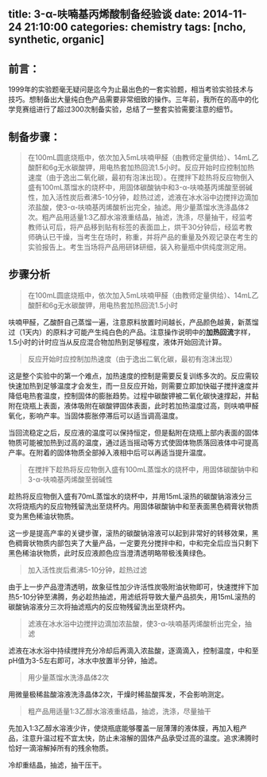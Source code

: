title: 3-α-呋喃基丙烯酸制备经验谈
date: 2014-11-24 21:10:00
categories: chemistry
tags: [ncho, synthetic, organic]
---

## 前言：

1999年的实验题毫无疑问是迄今为止最出色的一套实验题，相当考验实验技术与技巧。想制备出大量纯白色产品需要非常细致的操作。三年前，我所在的高中的化学竞赛组进行了超过300次制备实验，总结了一整套实验需要注意的细节。

## 制备步骤：

> 在100mL圆底烧瓶中，依次加入5mL呋喃甲醛（由教师定量供给）、14mL乙酸酐和6g无水碳酸钾，用电热套加热回流1.5小时。反应开始时应控制加热速度（由于逸出二氧化碳，最初有泡沫出现）。在搅拌下趁热将反应物倒入盛有100mL蒸馏水的烧杯中，用固体碳酸钠中和3-α-呋喃基丙烯酸至弱碱性，加入活性炭后煮沸5-10分钟，趁热过滤，滤液在冰水浴中边搅拌边滴加浓盐酸，使3-α-呋喃基丙烯酸析出完全，抽滤。用少量蒸馏水洗涤晶体2次。粗产品用适量1:3乙醇水溶液重结晶，抽滤，洗涤，尽量抽干，经监考教师认可后，将产品移到贴有标签的表面皿上，烘干30分钟后，经监考教师确认已干燥，当考生在场时，称重，并将产品的重量及外观记录在考生的实验报告上。考生当场将产品用研钵研细，装入称量瓶中供纯度测定用。

## 步骤分析

> 在100mL圆底烧瓶中，依次加入5mL呋喃甲醛（由教师定量供给）、14mL乙酸酐和6g无水碳酸钾，用电热套加热回流1.5小时

呋喃甲醛，乙酸酐自己蒸馏一遍，注意原料放置时间越长，产品颜色越黄，新蒸馏过（1天内）的原料才可能产生纯白色的产品。注意操作说明中的**加热回流**字样，1.5小时的计时应当从反应混合物加热到足够程度，液体开始回流计算。

> 反应开始时应控制加热速度（由于逸出二氧化碳，最初有泡沫出现）

这是整个实验中的第一个难点，加热速度的控制是需要反复训练多次的。反应需较快速加热到足够温度才会发生，而一旦反应开始，则需要立即加快磁子搅拌速度并降低电热套温度，控制固体的膨胀趋势。过程中碳酸钾被二氧化碳快速撑起，并黏附在烧瓶上表面，液体吸附在碳酸钾固体表面，此时若加热温度过高，则呋喃甲醛氧化，影响产率。当固体膨胀停滞后可以适当调高温度。

当回流稳定之后，反应液的温度可以保持恒定，但是黏附在烧瓶上部内表面的固体物质可能被加热到过高的温度，通过适当摇动等方式使固体物质落回液体中可提高产率。在附着的固体物质全部掉入液相中后可以再适当提升温度。

> 在搅拌下趁热将反应物倒入盛有100mL蒸馏水的烧杯中，用固体碳酸钠中和3-α-呋喃基丙烯酸至弱碱性

趁热将反应物倒入盛有70mL蒸馏水的烧杯中，并用15mL滚热的碳酸钠溶液分三次将烧瓶内的反应物残留洗出至烧杯内。用固体碳酸钠中和至表面黑色稠膏状物质变为黑色稀油状物质。

这一步是提高产率的关键步骤，滚热的碳酸钠溶液可以起到非常好的转移效果，黑色稠膏状物质内部包夹了大量产品，一定要充分搅拌中和，中和完全后应当只剩下黑色稀油状物质，此时反应液颜色应当澄清透明略带极浅黄绿色。

> 加入活性炭后煮沸5-10分钟，趁热过滤

由于上一步产品澄清透明，故象征性加少许活性炭吸附油状物即可，快速搅拌下加热5-10分钟至沸腾，务必趁热抽滤，用滤纸将导致大量产品损失，用15mL滚热的碳酸钠溶液分三次将抽滤瓶内的反应物残留洗出至烧杯内。

> 滤液在冰水浴中边搅拌边滴加浓盐酸，使3-α-呋喃基丙烯酸析出完全，抽滤

滤液在冰水浴中持续搅拌充分冷却后再滴入浓盐酸，逐滴滴入，控制温度，中和至pH值为3-5左右即可，冰水中放置半分钟，抽滤。

> 用少量蒸馏水洗涤晶体2次

用微量极稀盐酸溶液洗涤晶体2次，干燥时稀盐酸挥发，不会影响测定。

> 粗产品用适量1:3乙醇水溶液重结晶，抽滤，洗涤，尽量抽干

先加入1:3乙醇水溶液少许，使烧瓶底能够覆盖一层薄薄的液体膜，再加入粗产品，注意升温过程不宜太快，防止未溶解的固体产品承受过高的温度。追求沸腾时恰好一滴溶解掉所有的残余物质。

冷却重结晶，抽滤，抽干压干。
